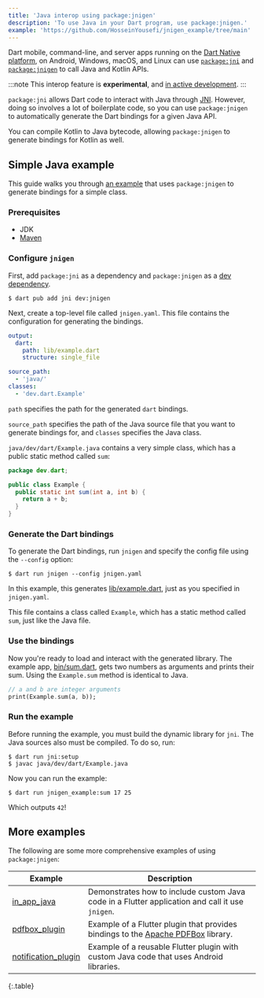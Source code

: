```yaml
---
title: 'Java interop using package:jnigen'
description: 'To use Java in your Dart program, use package:jnigen.'
example: 'https://github.com/HosseinYousefi/jnigen_example/tree/main'
---
```


Dart mobile, command-line, and server apps
running on the [Dart Native platform](/overview#platform), on
Android, Windows, macOS, and Linux can use [`package:jni`][jni-pkg]
and [`package:jnigen`][jnigen-pkg]
to call Java and Kotlin APIs.

:::note
This interop feature is **experimental**,
and [in active development]({{site.repo.dart.sdk}}/issues/49674).
:::

`package:jni` allows Dart code to interact
with Java through [JNI][jnidoc].
However, doing so involves a lot of boilerplate code,
so you can use `package:jnigen` to automatically generate
the Dart bindings for a given Java API.

You can compile Kotlin to Java bytecode, allowing `package:jnigen`
to generate bindings for Kotlin as well.

[jni-pkg]: {{site.pub-pkg}}/jni
[jnigen-pkg]: {{site.pub-pkg}}/jnigen
[jnidoc]: https://docs.oracle.com/en/java/javase/17/docs/specs/jni/index.html

## Simple Java example

This guide walks you through [an example]({{example}})
that uses `package:jnigen` to generate bindings for a simple class.

### Prerequisites

- JDK
- [Maven][]

[Maven]: https://maven.apache.org/

### Configure `jnigen`

First, add `package:jni` as a dependency and
`package:jnigen` as a [dev dependency][].

```console
$ dart pub add jni dev:jnigen
```

Next, create a top-level file called `jnigen.yaml`. 
This file contains the configuration for generating the bindings.

```yaml
output:
  dart:
    path: lib/example.dart
    structure: single_file

source_path:
  - 'java/'
classes:
  - 'dev.dart.Example'
```

`path` specifies the path for the generated `dart` bindings.

`source_path` specifies the path of the Java source file that
you want to generate bindings for, 
and `classes` specifies the Java class.

`java/dev/dart/Example.java` contains a very simple class, which
has a public static method called `sum`:

```java
package dev.dart;

public class Example {
  public static int sum(int a, int b) {
    return a + b;
  }
}
```

### Generate the Dart bindings

To generate the Dart bindings, run `jnigen` and
specify the config file using the `--config` option:

```console
$ dart run jnigen --config jnigen.yaml
```

In this example, this generates
[lib/example.dart]({{example}}/lib/example.dart), just
as you specified in `jnigen.yaml`.

This file contains a class called `Example`, 
which has a static method called `sum`, 
just like the Java file.

### Use the bindings

Now you're ready to load and interact with the generated library.
The example app, [bin/sum.dart]({{example}}/bin/sum.dart), gets 
two numbers as arguments and prints their sum. 
Using the `Example.sum` method is identical to Java.

```dart
// a and b are integer arguments
print(Example.sum(a, b));
```

### Run the example

Before running the example, 
you must build the dynamic library for `jni`.
The Java sources also must be compiled. To do so, run:

```console
$ dart run jni:setup
$ javac java/dev/dart/Example.java
```

Now you can run the example:

```console
$ dart run jnigen_example:sum 17 25
```

Which outputs `42`!

## More examples

The following are some more comprehensive examples of using `package:jnigen`:

| **Example**             | **Description**                                                                                 |
|-------------------------|-------------------------------------------------------------------------------------------------|
| [in_app_java][]         | Demonstrates how to include custom Java code in a Flutter application and call it use `jnigen`. |
| [pdfbox_plugin][]       | Example of a Flutter plugin that provides bindings to the [Apache PDFBox][] library.            |
| [notification_plugin][] | Example of a reusable Flutter plugin with custom Java code that uses Android libraries.         |

{:.table}

[dev dependency]: /tools/pub/dependencies#dev-dependencies
[in_app_java]: {{site.repo.dart.org}}/native/tree/main/pkgs/jnigen/example/in_app_java
[notification_plugin]: {{site.repo.dart.org}}/native/tree/main/pkgs/jnigen/example/notification_plugin
[pdfbox_plugin]: {{site.repo.dart.org}}/native/tree/main/pkgs/jnigen/example/pdfbox_plugin
[Apache PDFBox]: https://pdfbox.apache.org/
